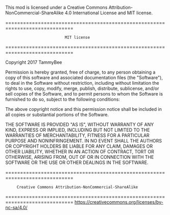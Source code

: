 This mod is licensed under a Creative Commons Attribution-NonCommercial-ShareAlike 4.0 International License and MIT license.


=============================================================================

                              MIT license

=============================================================================

Copyright 2017 TammyBee

Permission is hereby granted, free of charge, to any person obtaining a copy of this software and associated documentation files (the "Software"), to deal in the Software without restriction, including without limitation the rights to use, copy, modify, merge, publish, distribute, sublicense, and/or sell copies of the Software, and to permit persons to whom the Software is furnished to do so, subject to the following conditions:

The above copyright notice and this permission notice shall be included in all copies or substantial portions of the Software.

THE SOFTWARE IS PROVIDED "AS IS", WITHOUT WARRANTY OF ANY KIND, EXPRESS OR IMPLIED, INCLUDING BUT NOT LIMITED TO THE WARRANTIES OF MERCHANTABILITY, FITNESS FOR A PARTICULAR PURPOSE AND NONINFRINGEMENT. IN NO EVENT SHALL THE AUTHORS OR COPYRIGHT HOLDERS BE LIABLE FOR ANY CLAIM, DAMAGES OR OTHER LIABILITY, WHETHER IN AN ACTION OF CONTRACT, TORT OR OTHERWISE, ARISING FROM, OUT OF OR IN CONNECTION WITH THE SOFTWARE OR THE USE OR OTHER DEALINGS IN THE SOFTWARE.



=============================================================================

         Creative Commons Attribution-NonCommercial-ShareAlike

=============================================================================
https://creativecommons.org/licenses/by-nc-sa/4.0/